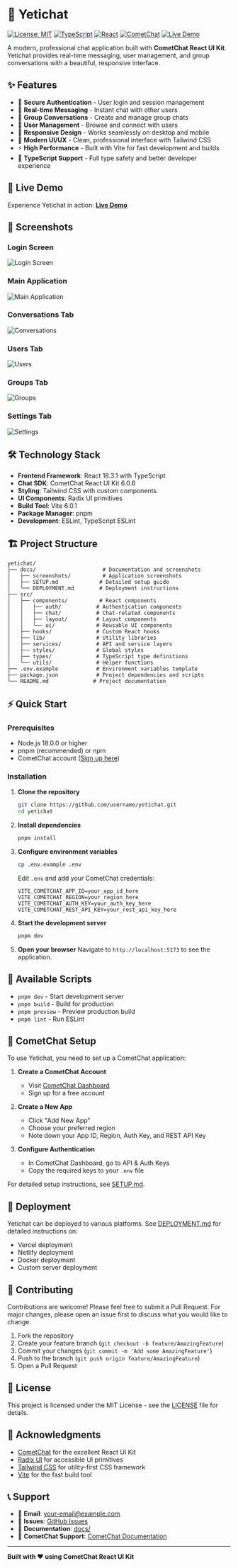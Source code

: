 # 🐾 Yetichat

[![License: MIT](https://img.shields.io/badge/License-MIT-yellow.svg)](https://opensource.org/licenses/MIT)
[![TypeScript](https://img.shields.io/badge/%3C%2F%3E-TypeScript-%230074c1.svg)](https://www.typescriptlang.org/)
[![React](https://img.shields.io/badge/React-18.3.1-blue)](https://reactjs.org/)
[![CometChat](https://img.shields.io/badge/CometChat-6.0.6-orange)](https://www.cometchat.com/)
[![Live Demo](https://img.shields.io/badge/Live-Demo-brightgreen)](https://msu7m21i7f.space.minimax.io)

A modern, professional chat application built with **CometChat React UI Kit**. Yetichat provides real-time messaging, user management, and group conversations with a beautiful, responsive interface.

## ✨ Features

- 🔐 **Secure Authentication** - User login and session management
- 💬 **Real-time Messaging** - Instant chat with other users
- 👥 **Group Conversations** - Create and manage group chats
- 👤 **User Management** - Browse and connect with users
- 📱 **Responsive Design** - Works seamlessly on desktop and mobile
- 🎨 **Modern UI/UX** - Clean, professional interface with Tailwind CSS
- ⚡ **High Performance** - Built with Vite for fast development and builds
- 🔧 **TypeScript Support** - Full type safety and better developer experience

## 🚀 Live Demo

Experience Yetichat in action: [**Live Demo**](https://msu7m21i7f.space.minimax.io)

## 📸 Screenshots

### Login Screen
![Login Screen](docs/screenshots/yetichat_login_screen.png)

### Main Application
![Main Application](docs/screenshots/yetichat_final_functional_app.png)

### Conversations Tab
![Conversations](docs/screenshots/conversations_tab.png)

### Users Tab
![Users](docs/screenshots/users_tab.png)

### Groups Tab
![Groups](docs/screenshots/groups_tab.png)

### Settings Tab
![Settings](docs/screenshots/settings_tab.png)

## 🛠️ Technology Stack

- **Frontend Framework**: React 18.3.1 with TypeScript
- **Chat SDK**: CometChat React UI Kit 6.0.6
- **Styling**: Tailwind CSS with custom components
- **UI Components**: Radix UI primitives
- **Build Tool**: Vite 6.0.1
- **Package Manager**: pnpm
- **Development**: ESLint, TypeScript ESLint

## 🏗️ Project Structure

```
yetichat/
├── docs/                     # Documentation and screenshots
│   ├── screenshots/          # Application screenshots
│   ├── SETUP.md             # Detailed setup guide
│   └── DEPLOYMENT.md        # Deployment instructions
├── src/
│   ├── components/          # React components
│   │   ├── auth/           # Authentication components
│   │   ├── chat/           # Chat-related components
│   │   ├── layout/         # Layout components
│   │   └── ui/             # Reusable UI components
│   ├── hooks/              # Custom React hooks
│   ├── lib/                # Utility libraries
│   ├── services/           # API and service layers
│   ├── styles/             # Global styles
│   ├── types/              # TypeScript type definitions
│   └── utils/              # Helper functions
├── .env.example            # Environment variables template
├── package.json            # Project dependencies and scripts
└── README.md              # Project documentation
```

## ⚡ Quick Start

### Prerequisites

- Node.js 18.0.0 or higher
- pnpm (recommended) or npm
- CometChat account ([Sign up here](https://app.cometchat.com/))

### Installation

1. **Clone the repository**
   ```bash
   git clone https://github.com/username/yetichat.git
   cd yetichat
   ```

2. **Install dependencies**
   ```bash
   pnpm install
   ```

3. **Configure environment variables**
   ```bash
   cp .env.example .env
   ```
   
   Edit `.env` and add your CometChat credentials:
   ```env
   VITE_COMETCHAT_APP_ID=your_app_id_here
   VITE_COMETCHAT_REGION=your_region_here
   VITE_COMETCHAT_AUTH_KEY=your_auth_key_here
   VITE_COMETCHAT_REST_API_KEY=your_rest_api_key_here
   ```

4. **Start the development server**
   ```bash
   pnpm dev
   ```

5. **Open your browser**
   Navigate to `http://localhost:5173` to see the application.

## 🔧 Available Scripts

- `pnpm dev` - Start development server
- `pnpm build` - Build for production
- `pnpm preview` - Preview production build
- `pnpm lint` - Run ESLint

## 🔑 CometChat Setup

To use Yetichat, you need to set up a CometChat application:

1. **Create a CometChat Account**
   - Visit [CometChat Dashboard](https://app.cometchat.com/)
   - Sign up for a free account

2. **Create a New App**
   - Click "Add New App"
   - Choose your preferred region
   - Note down your App ID, Region, Auth Key, and REST API Key

3. **Configure Authentication**
   - In CometChat Dashboard, go to API & Auth Keys
   - Copy the required keys to your `.env` file

For detailed setup instructions, see [SETUP.md](docs/SETUP.md).

## 🚀 Deployment

Yetichat can be deployed to various platforms. See [DEPLOYMENT.md](docs/DEPLOYMENT.md) for detailed instructions on:

- Vercel deployment
- Netlify deployment
- Docker deployment
- Custom server deployment

## 🤝 Contributing

Contributions are welcome! Please feel free to submit a Pull Request. For major changes, please open an issue first to discuss what you would like to change.

1. Fork the repository
2. Create your feature branch (`git checkout -b feature/AmazingFeature`)
3. Commit your changes (`git commit -m 'Add some AmazingFeature'`)
4. Push to the branch (`git push origin feature/AmazingFeature`)
5. Open a Pull Request

## 📝 License

This project is licensed under the MIT License - see the [LICENSE](LICENSE) file for details.

## 🙏 Acknowledgments

- [CometChat](https://www.cometchat.com/) for the excellent React UI Kit
- [Radix UI](https://www.radix-ui.com/) for accessible UI primitives
- [Tailwind CSS](https://tailwindcss.com/) for utility-first CSS framework
- [Vite](https://vitejs.dev/) for the fast build tool

## 📞 Support

- 📧 **Email**: your-email@example.com
- 🐛 **Issues**: [GitHub Issues](https://github.com/username/yetichat/issues)
- 📖 **Documentation**: [docs/](docs/)
- 💬 **CometChat Support**: [CometChat Documentation](https://www.cometchat.com/docs/)

---

**Built with ❤️ using CometChat React UI Kit**

